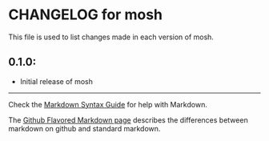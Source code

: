 # CHANGELOG for mosh

This file is used to list changes made in each version of mosh.

## 0.1.0:

* Initial release of mosh

- - - 
Check the [Markdown Syntax Guide](http://daringfireball.net/projects/markdown/syntax) for help with Markdown.

The [Github Flavored Markdown page](http://github.github.com/github-flavored-markdown/) describes the differences between markdown on github and standard markdown.
